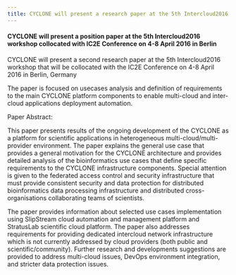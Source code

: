 ```yaml
---
title: CYCLONE will present a research paper at the 5th Intercloud2016 workshop
---
```

#### CYCLONE will present a position paper at the 5th Intercloud2016 workshop collocated with IC2E Conference on 4-8 April 2016 in Berlin

CYCLONE will present a second research paper at the 5th Intercloud2016 workshop that will be collocated with the IC2E Conference on 4-8 April 2016 in Berlin, Germany
<!-- more -->
The paper is focused on usecases analysis and definition of requirements to the main CYCLONE platform components to enable multi-cloud and inter-cloud applications deployment automation.

Paper Abstract:

This paper presents results of the ongoing development of the CYCLONE as a platform for scientific applications in heterogeneous multi-cloud/multi-provider environment. The paper explains the general use case that provides a general motivation for the CYCLONE architecture and provides detailed analysis of the bioinformatics use cases that define specific requirements to the CYCLONE infrastructure components. Special attention is given to the federated access control and security infrastructure that must provide consistent security and data protection for distributed bioinformatics data processing infrastructure and distributed cross-organisations collaborating teams of scientists.

The paper provides information about selected use cases implementation using SlipStream cloud automation and management platform and StratusLab scientific cloud platform. The paper also addresses requirements for providing dedicated intercloud network infrastructure which is not currently addressed by cloud providers (both public and scientific/community). Further research and developments suggestions are provided to address multi-cloud issues, DevOps environment integration, and stricter data protection issues.
